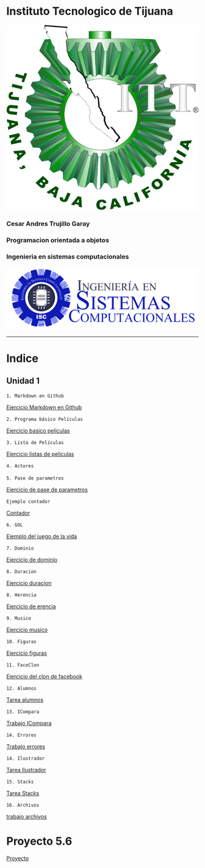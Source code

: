 # Instituto Tecnologico de Tijuana
![ITT logo](https://github.com/kikhi/POO/blob/master/Imagenes/ITTlogo.jpg?raw=true)

### Cesar Andres Trujillo Garay

### Programacion orientada a objetos

### Ingenieria en sistemas computacionales
![Ingenieria en sistemas](https://github.com/kikhi/POO/blob/master/Imagenes/INGsistemas.png?raw=true)

-----------------------------------------------------------------------------------------------------------------------------------------------

# Indice

## Unidad 1
    1. Markdown en Github 
    
[Ejercicio Markdown en Github](Setup/README.md)

    2. Programa básico Películas

[Ejercicio basico peliculas](Programa_basico_peliculas)

    3. Lista de Películas

[Ejercicio listas de peliculas](Lista_peliculas)

    4. Actores 

    5. Pase de parametros
[Ejercicio de pase de parametros](Pase_parametros)

    Ejemplo contador
[Contador](Ejemplo)

    6. GOL
[Ejemplo del juego de la vida](Gol)

    7. Dominio
[Ejercicio de dominio](Dominio)

    8. Duracion
[Ejercicio duracion](Duracion)

    8. Herencia
[Ejercicio de erencia](Herencia)

    9. Musico
[Ejercicio musico](Musico)

    10. Figuras
[Ejercicio figuras](Figuras)

    11. FaceClon
[Ejercicio del clon de facebook](FaceColon)
   
    12. Alumnos
[Tarea alumnos](Alumnos)

    13. ICompara
[Trabajo ICompara](Icompara)

    14. Errores
[Trabajo errores](Errores)

    14. Ilustrador
[Tarea Ilustrador](Ilustrador)

    15. Stacks
[Tarea Stacks](Stacks)

    16. Archivos
[trabajo archivos](Archivos)


# Proyecto 5.6
[Proyecto](Proyecto)
